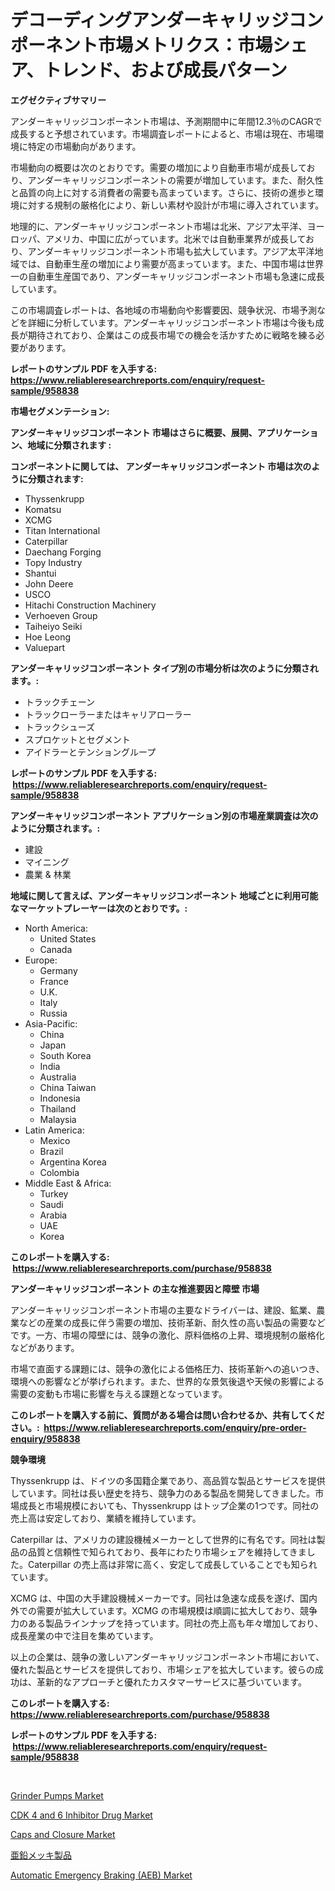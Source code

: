 <p><h1>デコーディングアンダーキャリッジコンポーネント市場メトリクス：市場シェア、トレンド、および成長パターン</h1></p><p><strong>エグゼクティブサマリー</strong></p>
<p><p>アンダーキャリッジコンポーネント市場は、予測期間中に年間12.3％のCAGRで成長すると予想されています。市場調査レポートによると、市場は現在、市場環境に特定の市場動向があります。</p><p>市場動向の概要は次のとおりです。需要の増加により自動車市場が成長しており、アンダーキャリッジコンポーネントの需要が増加しています。また、耐久性と品質の向上に対する消費者の需要も高まっています。さらに、技術の進歩と環境に対する規制の厳格化により、新しい素材や設計が市場に導入されています。</p><p>地理的に、アンダーキャリッジコンポーネント市場は北米、アジア太平洋、ヨーロッパ、アメリカ、中国に広がっています。北米では自動車業界が成長しており、アンダーキャリッジコンポーネント市場も拡大しています。アジア太平洋地域では、自動車生産の増加により需要が高まっています。また、中国市場は世界一の自動車生産国であり、アンダーキャリッジコンポーネント市場も急速に成長しています。</p><p>この市場調査レポートは、各地域の市場動向や影響要因、競争状況、市場予測などを詳細に分析しています。アンダーキャリッジコンポーネント市場は今後も成長が期待されており、企業はこの成長市場での機会を活かすために戦略を練る必要があります。</p></p>
<p><strong>レポートのサンプル PDF を入手する: <a href="https://www.reliableresearchreports.com/enquiry/request-sample/958838">https://www.reliableresearchreports.com/enquiry/request-sample/958838</a></strong></p>
<p><strong>市場セグメンテーション:</strong></p>
<p><strong> アンダーキャリッジコンポーネント 市場はさらに概要、展開、アプリケーション、地域に分類されます :</strong></p>
<p><strong>コンポーネントに関しては、 アンダーキャリッジコンポーネント 市場は次のように分類されます: &nbsp;</strong></p>
<p><ul><li>Thyssenkrupp</li><li>Komatsu</li><li>XCMG</li><li>Titan International</li><li>Caterpillar</li><li>Daechang Forging</li><li>Topy Industry</li><li>Shantui</li><li>John Deere</li><li>USCO</li><li>Hitachi Construction Machinery</li><li>Verhoeven Group</li><li>Taiheiyo Seiki</li><li>Hoe Leong</li><li>Valuepart</li></ul></p>
<p><strong> アンダーキャリッジコンポーネント タイプ別の市場分析は次のように分類されます。:</strong></p>
<p><ul><li>トラックチェーン</li><li>トラックローラーまたはキャリアローラー</li><li>トラックシューズ</li><li>スプロケットとセグメント</li><li>アイドラーとテンショングループ</li></ul></p>
<p><strong>レポートのサンプル PDF を入手する: &nbsp;<a href="https://www.reliableresearchreports.com/enquiry/request-sample/958838">https://www.reliableresearchreports.com/enquiry/request-sample/958838</a></strong></p>
<p><strong> アンダーキャリッジコンポーネント アプリケーション別の市場産業調査は次のように分類されます。:</strong></p>
<p><ul><li>建設</li><li>マイニング</li><li>農業 & 林業</li></ul></p>
<p><strong>地域に関して言えば、アンダーキャリッジコンポーネント 地域ごとに利用可能なマーケットプレーヤーは次のとおりです。:</strong></p>
<p><ul>
    <li>
        North America:
        <ul>
            <li>United States</li>
            <li>Canada</li>
        </ul>
    </li>
    <li>
        Europe:
        <ul>
            <li>Germany</li>
            <li>France</li>
            <li>U.K.</li>
            <li>Italy</li>
            <li>Russia</li>
        </ul>
    </li>
    <li>
        Asia-Pacific:
        <ul>
            <li>China</li>
            <li>Japan</li>
            <li>South Korea</li>
            <li>India</li>
            <li>Australia</li>
            <li>China Taiwan</li>
            <li>Indonesia</li>
            <li>Thailand</li>
            <li>Malaysia</li>
        </ul>
    </li>
    <li>
        Latin America:
        <ul>
            <li>Mexico</li>
            <li>Brazil</li>
            <li>Argentina Korea</li>
            <li>Colombia</li>
        </ul>
    </li>
    <li>
        Middle East & Africa:
        <ul>
            <li>Turkey</li>
            <li>Saudi</li>
            <li>Arabia</li>
            <li>UAE</li>
            <li>Korea</li>
        </ul>
    </li>
    </ul></p>
<p><strong>このレポートを購入する: &nbsp;<a href="https://www.reliableresearchreports.com/purchase/958838">https://www.reliableresearchreports.com/purchase/958838</a></strong></p>
<p><strong>アンダーキャリッジコンポーネント の主な推進要因と障壁 市場</strong></p>
<p><p>アンダーキャリッジコンポーネント市場の主要なドライバーは、建設、鉱業、農業などの産業の成長に伴う需要の増加、技術革新、耐久性の高い製品の需要などです。一方、市場の障壁には、競争の激化、原料価格の上昇、環境規制の厳格化などがあります。</p><p>市場で直面する課題には、競争の激化による価格圧力、技術革新への追いつき、環境への影響などが挙げられます。また、世界的な景気後退や天候の影響による需要の変動も市場に影響を与える課題となっています。</p></p>
<p><strong>このレポートを購入する前に、質問がある場合は問い合わせるか、共有してください。:&nbsp; <a href="https://www.reliableresearchreports.com/enquiry/pre-order-enquiry/958838">https://www.reliableresearchreports.com/enquiry/pre-order-enquiry/958838</a></strong></p>
<p><strong>競争環境</strong></p>
<p><p>Thyssenkrupp は、ドイツの多国籍企業であり、高品質な製品とサービスを提供しています。同社は長い歴史を持ち、競争力のある製品を開発してきました。市場成長と市場規模においても、Thyssenkrupp はトップ企業の1つです。同社の売上高は安定しており、業績を維持しています。</p><p>Caterpillar は、アメリカの建設機械メーカーとして世界的に有名です。同社は製品の品質と信頼性で知られており、長年にわたり市場シェアを維持してきました。Caterpillar の売上高は非常に高く、安定して成長していることでも知られています。</p><p>XCMG は、中国の大手建設機械メーカーです。同社は急速な成長を遂げ、国内外での需要が拡大しています。XCMG の市場規模は順調に拡大しており、競争力のある製品ラインナップを持っています。同社の売上高も年々増加しており、成長産業の中で注目を集めています。</p><p>以上の企業は、競争の激しいアンダーキャリッジコンポーネント市場において、優れた製品とサービスを提供しており、市場シェアを拡大しています。彼らの成功は、革新的なアプローチと優れたカスタマーサービスに基づいています。</p></p>
<p><strong>このレポートを購入する: &nbsp; <a href="https://www.reliableresearchreports.com/purchase/958838">https://www.reliableresearchreports.com/purchase/958838</a></strong></p>
<p><strong>レポートのサンプル PDF を入手する: &nbsp;<a href="https://www.reliableresearchreports.com/enquiry/request-sample/958838">https://www.reliableresearchreports.com/enquiry/request-sample/958838</a></strong><strong></strong></p>
<p>&nbsp;</p>
<p><p><a href="https://view.publitas.com/reportprime-1/grinder-pumps-market-with-the-goal-of-estimating-the-market-size-and-future-growth-potential-of-various-market-segments-based-on-component-applications-end-user-and-region/">Grinder Pumps Market</a></p><p><a href="https://issuu.com/reportprime-2/docs/cdk-4-and-6-inhibitor-drug-market-size-2030.pptx">CDK 4 and 6 Inhibitor Drug Market</a></p><p><a href="https://issuu.com/reportprime-2/docs/caps-and-closure-market-size-2030.pptx">Caps and Closure Market</a></p><p><a href="https://medium.com/@estasprer20231/%E3%83%87%E3%82%B3%E3%83%BC%E3%83%89%E3%81%95%E3%82%8C%E3%81%9F%E4%BA%9C%E9%89%9B%E3%82%81%E3%81%A3%E3%81%8D%E8%A3%BD%E5%93%81%E3%81%AE%E5%B8%82%E5%A0%B4%E3%83%A1%E3%83%88%E3%83%AA%E3%82%AF%E3%82%B9-%E5%B8%82%E5%A0%B4%E3%82%B7%E3%82%A7%E3%82%A2-%E3%83%88%E3%83%AC%E3%83%B3%E3%83%89-%E3%81%8A%E3%82%88%E3%81%B3%E6%88%90%E9%95%B7%E3%83%91%E3%82%BF%E3%83%BC%E3%83%B3-00d1185cb15d">亜鉛メッキ製品</a></p><p><a href="https://military-diascia-e68.notion.site/Global-Automatic-Emergency-Braking-AEB-Market-Size-and-Market-Trends-Insights-and-Projections-fro-51cb82b222754817b1b0e95c1068fdcb">Automatic Emergency Braking (AEB) Market</a></p></p>